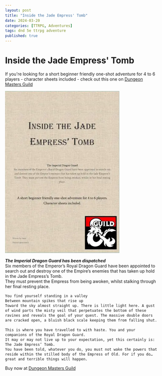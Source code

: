 ```yaml
---
layout: post
title: "Inside the Jade Empress' Tomb"
date: 2024-03-20
categories: [TTRPG, Adventures]
tags: dnd 5e ttrpg adventure
published: true
---
```

# Inside the Jade Empress' Tomb  
If you're looking for a short beginner friendly one-shot adventure for 4 to 6 players - character sheets included - check out this one on 
 [Dungeon Masters Guild](https://www.dmsguild.com/product/474886/Inside-the-Jade-Empress-Tomb)

[![Inside the Jade Empress' Tomb](/assets/img/posts/2024-03-20-ijet-cover.webp)](https://www.dmsguild.com/product/474886/Inside-the-Jade-Empress-Tomb "Inside the Jade Empress' Tomb")

***The Imperial Dragon Guard has been dispatched***  
Six members of the Emperor’s Royal Dragon Guard have been appointed to search out and destroy one of the Empire’s enemies that has taken up hold in the Jade Empress’s Tomb.  
They must prevent the Empress from being awoken, whilst stalking through her final resting place.   

~~~
You find yourself standing in a valley
Between mountain spikes that rise up
Toward the sky almost straight up. There is little light here. A gust of wind parts the misty veil that perpetuates the bottom of these ravines and reveals the goal of your quest. The massive double doors are cracked open, a bluish black scale keeping them from falling shut.

This is where you have travelled to with haste. You and your companions of the Royal Dragon Guard. 
It may or may not live up to your expectation, yet this certainly is: The Jade Empress’ Tomb.
You have been told, whatever you do, you must not wake the powers that reside within the stilled body of the Empress of Old. For if you do… great and terrible things will happen.
~~~

Buy now at [Dungeon Masters Guild](https://www.dmsguild.com/product/474886/Inside-the-Jade-Empress-Tomb)